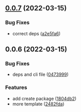 ## [0.0.7](https://github.com/posva/vue-termui/compare/create-vue-termui@0.0.6...create-vue-termui@0.0.7) (2022-03-15)

### Bug Fixes

- correct deps ([a2e5fa6](https://github.com/posva/vue-termui/commit/a2e5fa6be58b9e3a69906fea37f76464843f2a2d))

## 0.0.6 (2022-03-15)

### Bug Fixes

- deps and cli file ([0473999](https://github.com/posva/vue-termui/commit/04739996ede2b9d64a507a292ba813b7bafabe98))

### Features

- add create package ([1804db2](https://github.com/posva/vue-termui/commit/1804db281ed90c99a4d1b33ac199128279705782))
- more template ([2482fda](https://github.com/posva/vue-termui/commit/2482fdafa4ae76fc01241775a6387a07b25d3041))
